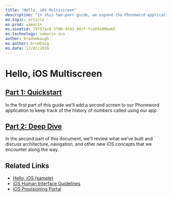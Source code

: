 ```yaml
---
title: "Hello, iOS Multiscreen"
description: "In this two-part guide, we expand the Phoneword application we created in the Hello, iOS guide to handle a second screen. Along the way we’ll introduce the Model-View-Controller design pattern, implement our first iOS navigation, and develop a deeper understanding of iOS application structure and functionality."
ms.topic: article
ms.prod: xamarin
ms.assetid: 79f57ac0-37d0-4593-9dcf-fca93ad0be65
ms.technology: xamarin-ios
author: bradumbaugh
ms.author: brumbaug
ms.date: 12/02/2016
---
```


# Hello, iOS Multiscreen

##  [Part 1: Quickstart](~/ios/get-started/hello-ios-multiscreen/hello-ios-multiscreen-quickstart.md)

In the first part of this guide we’ll add a second screen to our Phoneword application to keep track of the history of numbers called using our app.

##  [Part 2: Deep Dive](~/ios/get-started/hello-ios-multiscreen/hello-ios-multiscreen-deepdive.md)



In the second part of this document, we’ll review what we’ve built and discuss architecture, navigation, and other new iOS concepts that we encounter along the way.


## Related Links

- [Hello, iOS (sample)](https://developer.xamarin.com/samples/monotouch/Hello_iOS/)
- [iOS Human Interface Guidelines](http://developer.apple.com/library/ios/#documentation/UserExperience/Conceptual/MobileHIG/Introduction/Introduction.html)
- [iOS Provisioning Portal](https://developer.apple.com/ios/manage/overview/index.action)
